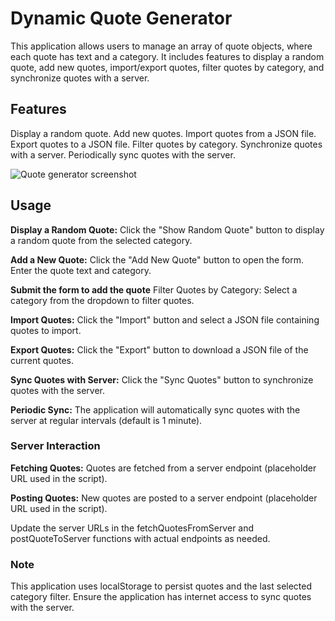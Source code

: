 # Dynamic Quote Generator

This application allows users to manage an array of quote objects, where each quote has text and a category.
It includes features to display a random quote, add new quotes, import/export quotes, filter quotes by category, and synchronize quotes with a server.

## Features

Display a random quote.
Add new quotes.
Import quotes from a JSON file.
Export quotes to a JSON file.
Filter quotes by category.
Synchronize quotes with a server.
Periodically sync quotes with the server.


![Quote generator screenshot](https://github.com/user-attachments/assets/8598941b-7079-4e63-ace1-20afef6fb352)



## Usage

**Display a Random Quote:** Click the "Show Random Quote" button to display a random quote from the selected category.

**Add a New Quote:** Click the "Add New Quote" button to open the form.
Enter the quote text and category.

**Submit the form to add the quote** Filter Quotes by Category: Select a category from the dropdown to filter quotes.

**Import Quotes:** Click the "Import" button and select a JSON file containing quotes to import.

**Export Quotes:** Click the "Export" button to download a JSON file of the current quotes.

**Sync Quotes with Server:** Click the "Sync Quotes" button to synchronize quotes with the server.

**Periodic Sync:** The application will automatically sync quotes with the server at regular intervals (default is 1 minute).

### Server Interaction
**Fetching Quotes:** Quotes are fetched from a server endpoint (placeholder URL used in the script).

**Posting Quotes:** New quotes are posted to a server endpoint (placeholder URL used in the script).

Update the server URLs in the fetchQuotesFromServer and postQuoteToServer functions with actual endpoints as needed.

### Note
This application uses localStorage to persist quotes and the last selected category filter.
Ensure the application has internet access to sync quotes with the server.
